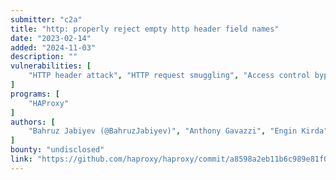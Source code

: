 ```yaml
---
submitter: "c2a"
title: "http: properly reject empty http header field names"
date: "2023-02-14"
added: "2024-11-03"
description: ""
vulnerabilities: [
    "HTTP header attack", "HTTP request smuggling", "Access control bypass"
]
programs: [
    "HAProxy"
]
authors: [
    "Bahruz Jabiyev (@BahruzJabiyev)", "Anthony Gavazzi", "Engin Kirda", "Kaan Onarlioglu", "Adi Peleg", "Harvey Tuch"
]
bounty: "undisclosed"
link: "https://github.com/haproxy/haproxy/commit/a8598a2eb11b6c989e81f0dbf10be361782e8d32"
---
```




